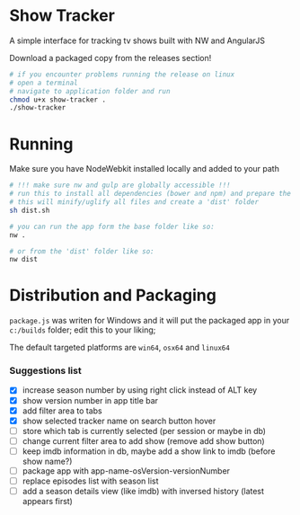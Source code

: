 # Show Tracker
A simple interface for tracking tv shows built with NW and AngularJS

Download a packaged copy from the releases section!

```sh
# if you encounter problems running the release on linux
# open a terminal
# navigate to application folder and run
chmod u+x show-tracker .
./show-tracker
```

# Running
Make sure you have NodeWebkit installed locally and added to your path
```sh
# !!! make sure nw and gulp are globally accessible !!!
# run this to install all dependencies (bower and npm) and prepare the app for packaging
# this will minify/uglify all files and create a 'dist' folder
sh dist.sh

# you can run the app form the base folder like so:
nw .

# or from the 'dist' folder like so:
nw dist
```

# Distribution and Packaging
`package.js` was writen for Windows and it will put the packaged app in your `c:/builds` folder; edit this to your liking;

The default targeted platforms are `win64`, `osx64` and `linux64`

### Suggestions list
* [x] increase season number by using right click instead of ALT key
* [x] show version number in app title bar
* [x] add filter area to tabs
* [x] show selected tracker name on search button hover
* [ ] store which tab is currently selected (per session or maybe in db)
* [ ] change current filter area to add show (remove add show button)
* [ ] keep imdb information in db, maybe add a show link to imdb (before show name?)
* [ ] package app with app-name-osVersion-versionNumber
* [ ] replace episodes list with season list
* [ ] add a season details view (like imdb) with inversed history (latest appears first)